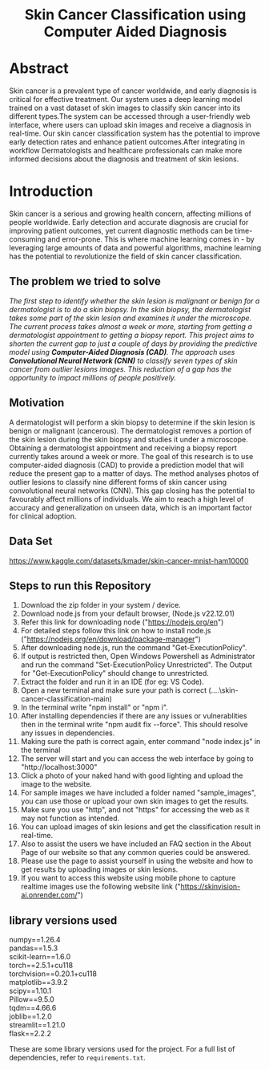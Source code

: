 <h1 align="center">Skin Cancer Classification using Computer Aided Diagnosis</h1>

# Abstract

Skin cancer is a prevalent type of cancer worldwide, and early diagnosis is critical for effective treatment. Our system uses a deep learning model trained on a vast dataset of skin images to classify skin cancer into its different types.The system can be accessed through a user-friendly web interface, where users can upload skin images and receive a diagnosis in real-time. Our skin cancer classification system has the potential to improve early detection rates and enhance patient outcomes.After integrating in workflow Dermatologists and healthcare professionals can make more informed decisions about the diagnosis and treatment of skin lesions.

# Introduction

Skin cancer is a serious and growing health concern, affecting millions of people worldwide. Early detection and accurate diagnosis are crucial for improving patient outcomes, yet current diagnostic methods can be time-consuming and error-prone. This is where machine learning comes in - by leveraging large amounts of data and powerful algorithms, machine learning has the potential to revolutionize the field of skin cancer classification.

## The problem we tried to solve

_The first step to identify whether the skin lesion is malignant or benign for a dermatologist is to do a skin biopsy. In the skin biopsy, the dermatologist takes some part of the skin lesion and examines it under the microscope. The current process takes almost a week or more, starting from getting a dermatologist appointment to getting a biopsy report. This project aims to shorten the current gap to just a couple of days by providing the predictive model using **Computer-Aided Diagnosis (CAD)**. The approach uses **Convolutional Neural Network (CNN)** to classify seven types of skin cancer from outlier lesions images. This reduction of a gap has the opportunity to impact millions of people positively._

## Motivation

A dermatologist will perform a skin biopsy to determine if the skin lesion is benign or malignant (cancerous).
The dermatologist removes a portion of the skin lesion during the skin biopsy and studies it under a microscope.
Obtaining a dermatologist appointment and receiving a biopsy report currently takes around a week or more.
The goal of this research is to use computer-aided diagnosis (CAD) to provide a prediction model that will reduce the present gap to a matter of days.
The method analyses photos of outlier lesions to classify nine different forms of skin cancer using convolutional neural networks (CNN). This gap closing has the potential to favourably affect millions of individuals.
We aim to reach a high level of accuracy and generalization on unseen data, which is an important factor for clinical adoption.

## Data Set

https://www.kaggle.com/datasets/kmader/skin-cancer-mnist-ham10000


## Steps to run this Repository
1. Download the zip folder in your system / device.
2. Download node.js from your default browser, (Node.js v22.12.01)
3. Refer this link for downloading node ("https://nodejs.org/en")
4. For detailed steps follow this link on how to install node.js ("https://nodejs.org/en/download/package-manager")
5. After downloading node.js, run the command "Get-ExecutionPolicy".
6. If output is restricted then, Open Windows Powershell as Administrator and run the command "Set-ExecutionPolicy Unrestricted". The Output for "Get-ExecutionPolicy" should change to unrestricted.
7. Extract the folder and run it in an IDE (for eg: VS Code).
8. Open a new terminal and make sure your path is correct (....\skin-cancer-classification-main)
9. In the terminal write "npm install" or "npm i". 
10. After installing dependencies if there are any issues or vulnerablities then in the terminal write "npm audit fix --force". This should resolve any issues in dependencies.
11. Making sure the path is correct again, enter command "node index.js" in the terminal
12. The server will start and you can access the web interface by going to "http://localhost:3000"
13. Click a photo of your naked hand with good lighting and upload the image to the website.
14. For sample images we have included a folder named "sample_images", you can use those or upload your own skin images to get the results.
15. Make sure you use "http", and not "https" for accessing the web as it may not function as intended.
16. You can upload images of skin lesions and get the classification result in real-time.
17. Also to assist the users we have included an FAQ section in the About Page of our website so that any common queries could be answered.              
18. Please use the page to assist yourself in using the website and how to get results by uploading images or skin lesions.               
19. If you want to access this website using mobile phone to capture realtime images use the following website link ("https://skinvision-ai.onrender.com/")

## library versions used

numpy==1.26.4        
pandas==1.5.3          
scikit-learn==1.6.0                               
torch==2.5.1+cu118            
torchvision==0.20.1+cu118             
matplotlib==3.9.2              
scipy==1.10.1             
Pillow==9.5.0               
tqdm==4.66.6                  
joblib==1.2.0                   
streamlit==1.21.0                  
flask==2.2.2                     

These are some library versions used for the project.
For a full list of dependencies, refer to `requirements.txt`.